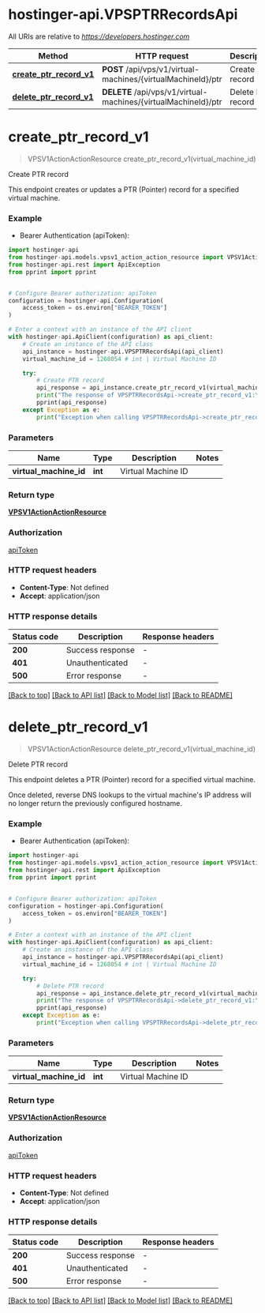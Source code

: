 # hostinger-api.VPSPTRRecordsApi

All URIs are relative to *https://developers.hostinger.com*

Method | HTTP request | Description
------------- | ------------- | -------------
[**create_ptr_record_v1**](VPSPTRRecordsApi.md#create_ptr_record_v1) | **POST** /api/vps/v1/virtual-machines/{virtualMachineId}/ptr | Create PTR record
[**delete_ptr_record_v1**](VPSPTRRecordsApi.md#delete_ptr_record_v1) | **DELETE** /api/vps/v1/virtual-machines/{virtualMachineId}/ptr | Delete PTR record


# **create_ptr_record_v1**
> VPSV1ActionActionResource create_ptr_record_v1(virtual_machine_id)

Create PTR record

This endpoint creates or updates a PTR (Pointer) record for a specified virtual machine.

### Example

* Bearer Authentication (apiToken):

```python
import hostinger-api
from hostinger-api.models.vpsv1_action_action_resource import VPSV1ActionActionResource
from hostinger-api.rest import ApiException
from pprint import pprint


# Configure Bearer authorization: apiToken
configuration = hostinger-api.Configuration(
    access_token = os.environ["BEARER_TOKEN"]
)

# Enter a context with an instance of the API client
with hostinger-api.ApiClient(configuration) as api_client:
    # Create an instance of the API class
    api_instance = hostinger-api.VPSPTRRecordsApi(api_client)
    virtual_machine_id = 1268054 # int | Virtual Machine ID

    try:
        # Create PTR record
        api_response = api_instance.create_ptr_record_v1(virtual_machine_id)
        print("The response of VPSPTRRecordsApi->create_ptr_record_v1:\n")
        pprint(api_response)
    except Exception as e:
        print("Exception when calling VPSPTRRecordsApi->create_ptr_record_v1: %s\n" % e)
```



### Parameters


Name | Type | Description  | Notes
------------- | ------------- | ------------- | -------------
 **virtual_machine_id** | **int**| Virtual Machine ID | 

### Return type

[**VPSV1ActionActionResource**](VPSV1ActionActionResource.md)

### Authorization

[apiToken](../README.md#apiToken)

### HTTP request headers

 - **Content-Type**: Not defined
 - **Accept**: application/json

### HTTP response details

| Status code | Description | Response headers |
|-------------|-------------|------------------|
**200** | Success response |  -  |
**401** | Unauthenticated |  -  |
**500** | Error response |  -  |

[[Back to top]](#) [[Back to API list]](../README.md#documentation-for-api-endpoints) [[Back to Model list]](../README.md#documentation-for-models) [[Back to README]](../README.md)

# **delete_ptr_record_v1**
> VPSV1ActionActionResource delete_ptr_record_v1(virtual_machine_id)

Delete PTR record

This endpoint deletes a PTR (Pointer) record for a specified virtual machine. 

Once deleted, reverse DNS lookups to the virtual machine's IP address will no longer return the previously configured hostname.

### Example

* Bearer Authentication (apiToken):

```python
import hostinger-api
from hostinger-api.models.vpsv1_action_action_resource import VPSV1ActionActionResource
from hostinger-api.rest import ApiException
from pprint import pprint


# Configure Bearer authorization: apiToken
configuration = hostinger-api.Configuration(
    access_token = os.environ["BEARER_TOKEN"]
)

# Enter a context with an instance of the API client
with hostinger-api.ApiClient(configuration) as api_client:
    # Create an instance of the API class
    api_instance = hostinger-api.VPSPTRRecordsApi(api_client)
    virtual_machine_id = 1268054 # int | Virtual Machine ID

    try:
        # Delete PTR record
        api_response = api_instance.delete_ptr_record_v1(virtual_machine_id)
        print("The response of VPSPTRRecordsApi->delete_ptr_record_v1:\n")
        pprint(api_response)
    except Exception as e:
        print("Exception when calling VPSPTRRecordsApi->delete_ptr_record_v1: %s\n" % e)
```



### Parameters


Name | Type | Description  | Notes
------------- | ------------- | ------------- | -------------
 **virtual_machine_id** | **int**| Virtual Machine ID | 

### Return type

[**VPSV1ActionActionResource**](VPSV1ActionActionResource.md)

### Authorization

[apiToken](../README.md#apiToken)

### HTTP request headers

 - **Content-Type**: Not defined
 - **Accept**: application/json

### HTTP response details

| Status code | Description | Response headers |
|-------------|-------------|------------------|
**200** | Success response |  -  |
**401** | Unauthenticated |  -  |
**500** | Error response |  -  |

[[Back to top]](#) [[Back to API list]](../README.md#documentation-for-api-endpoints) [[Back to Model list]](../README.md#documentation-for-models) [[Back to README]](../README.md)

